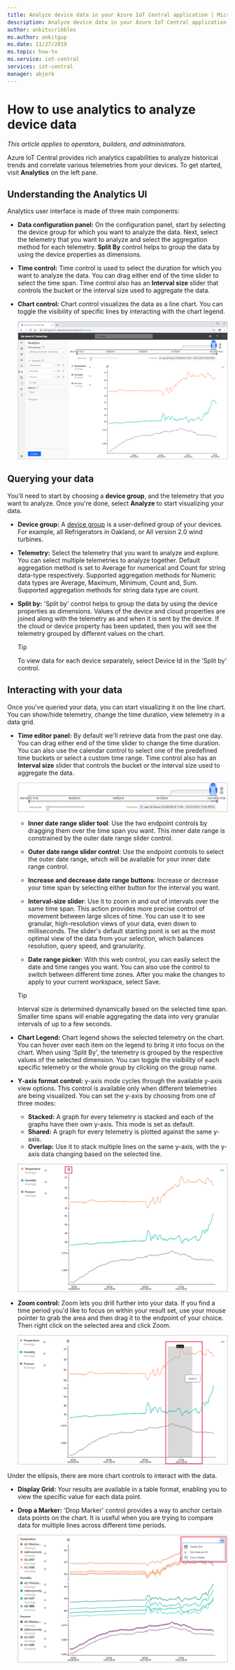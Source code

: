 ```yaml
---
title: Analyze device data in your Azure IoT Central application | Microsoft Docs
description: Analyze device data in your Azure IoT Central application.
author: ankitscribbles
ms.author: ankitgup
ms.date: 11/27/2019
ms.topic: how-to
ms.service: iot-central
services: iot-central
manager: abjork
---
```


# How to use analytics to analyze device data

*This article applies to operators, builders, and administrators.*



Azure IoT Central provides rich analytics capabilities to analyze historical trends and correlate various telemetries from your devices. To get started, visit **Analytics** on the left pane.

## Understanding the Analytics UI
Analytics user interface is made of three main components:
- **Data configuration panel:** On the configuration panel, start by selecting the device group for which you want to analyze the data. Next, select the telemetry that you want to analyze and select the aggregation method for each telemetry. **Split By** control helps to group the data by using the device properties as dimensions.

- **Time control:** Time control is used to select the duration for which you want to analyze the data. You can drag either end of the time slider to select the time span. Time control also has an **Interval size** slider that controls the bucket or the interval size used to aggregate the data. 

- **Chart control:** Chart control visualizes the data as a line chart. You can toggle the visibility of specific lines by interacting with the chart  legend. 


  ![Analytics UI Overview](media/howto-create-analytics/analyticsui.png)


## Querying your data

You'll need to start by choosing a **device group**, and the telemetry that you want to analyze. Once you're done, select **Analyze** to start visualizing your data.

- **Device group:** A [device group](tutorial-use-device-groups.md) is a user-defined group of your devices. For example, all Refrigerators in Oakland, or All version 2.0 wind turbines.

- **Telemetry:** Select the telemetry that you want to analyze and explore. You can select multiple telemetries to analyze together. Default aggregation method is set to Average for numerical and Count for string data-type respectively. Supported aggregation methods for Numeric data types are Average, Maximum, Minimum, Count and, Sum.  Supported aggregation methods for string data type are count.

- **Split by:** 'Split by' control helps to group the data by using the device properties as dimensions. Values of the device and cloud properties are joined along with the telemetry as and when it is sent by the device. If the cloud or device property has been updated, then you will see the telemetry grouped by different values on the chart.

    > [!TIP]
    > To view data for each device separately, select Device Id in the 'Split by' control.

## Interacting with your data

Once you've queried your data, you can start visualizing it on the line chart. You can show/hide telemetry, change the time duration, view telemetry in a data grid.

- **Time editor panel:** By default we'll retrieve data from the past one day. You can drag either end of the time slider to change the time duration. You can also use the calendar control to select one of the predefined time buckets or select a custom time range. Time control also has an **Interval size** slider that controls the bucket or the interval size used to aggregate the data.

    ![Time Editor](media/howto-create-analytics/timeeditorpanel.png)

    - **Inner date range slider tool**: Use the two endpoint controls by dragging them over the time span you want. This inner date range is constrained by the outer date range slider control.
    
   
    - **Outer date range slider control**: Use the endpoint controls to select the outer date range, which will be available for your inner date range control.

    - **Increase and decrease date range buttons**: Increase or decrease your time span by selecting either button for the interval you want.

    - **Interval-size slider**: Use it to zoom in and out of intervals over the same time span. This action provides more precise control of movement between large slices of time. You can use it to see granular, high-resolution views of your data, even down to milliseconds. The slider's default starting point is set as the most optimal view of the data from your selection, which balances resolution, query speed, and granularity.
    
    - **Date range picker**: With this web control, you can easily select the date and time ranges you want. You can also use the control to switch between different time zones. After you make the changes to apply to your current workspace, select Save.

    > [!TIP]
    > Interval size is determined dynamically based on the selected time span. Smaller time spans will enable aggregating the data into very granular intervals of up to a few seconds.


- **Chart Legend:** Chart legend shows the selected telemetry on the chart. You can hover over each item on the legend to bring it into focus on the chart. When using 'Split By', the telemetry is grouped by the respective values of the selected dimension. You can toggle the visibility of each specific telemetry or the whole group by clicking on the group name.  


- **Y-axis format control:** y-axis mode cycles through the available y-axis view options. This control is available only when different telemetries are being visualized. You can set the y-axis by choosing from one of three modes:

    - **Stacked:** A graph for every telemetry is stacked and each of the graphs have their own y-axis. This mode is set as default.
    - **Shared:** A graph for every telemetry is plotted against the same y-axis.
    - **Overlap:** Use it to stack multiple lines on the same y-axis, with the y-axis data changing based on the selected line.

  ![Arrange data across y-axis with different visualization modes](media/howto-create-analytics/yaxiscontrol.png)

- **Zoom control:** Zoom lets you drill further into your data. If you find a time period you'd like to focus on within your result set, use your mouse pointer to grab the area and then drag it to the endpoint of your choice. Then right click on the selected area and click Zoom.

  ![Zoom into the data](media/howto-create-analytics/zoom.png)

Under the ellipsis, there are more chart controls to interact with the data.

- **Display Grid:** Your results are available in a table format, enabling you to view the specific value for each data point.

- **Drop a Marker:** 'Drop Marker' control provides a way to anchor certain data points on the chart. It is useful when you are trying to compare data for multiple lines across different time periods.

  ![Showing the grid view for your analytics](media/howto-create-analytics/additionalchartcontrols.png)